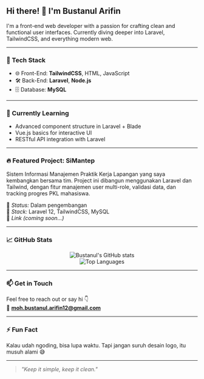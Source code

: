 ## Hi there! 👋 I'm Bustanul Arifin

I'm a front-end web developer with a passion for crafting clean and functional user interfaces. Currently diving deeper into Laravel, TailwindCSS, and everything modern web.

---

### 🚀 Tech Stack
- 🌐 Front-End: **TailwindCSS**, HTML, JavaScript
- 🛠️ Back-End: **Laravel**, **Node.js**
- 🗄️ Database: **MySQL**

---

### 🌱 Currently Learning
- Advanced component structure in Laravel + Blade
- Vue.js basics for interactive UI
- RESTful API integration with Laravel

---

### 🔥 Featured Project: **SiMantep**
Sistem Informasi Manajemen Praktik Kerja Lapangan yang saya kembangkan bersama tim. Project ini dibangun menggunakan Laravel dan Tailwind, dengan fitur manajemen user multi-role, validasi data, dan tracking progres PKL mahasiswa.

🧪 *Status:* Dalam pengembangan  
📁 *Stack:* Laravel 12, TailwindCSS, MySQL  
🔗 *Link (coming soon...)*

---

### 📈 GitHub Stats

<p align="center">
  <img src="https://github-readme-stats.vercel.app/api?username=Vyinnf&show_icons=true&theme=tokyonight" alt="Bustanul's GitHub stats" />
  <br/>
  <img src="https://github-readme-stats.vercel.app/api/top-langs/?username=Vyinnf&layout=compact&theme=tokyonight" alt="Top Languages" />
</p>

---

### 📫 Get in Touch
Feel free to reach out or say hi 👇  
📧 **moh.bustanul.arifin12@gmail.com**

---

### ⚡ Fun Fact
Kalau udah ngoding, bisa lupa waktu. Tapi jangan suruh desain logo, itu musuh alami 😅

---

> *"Keep it simple, keep it clean."*
